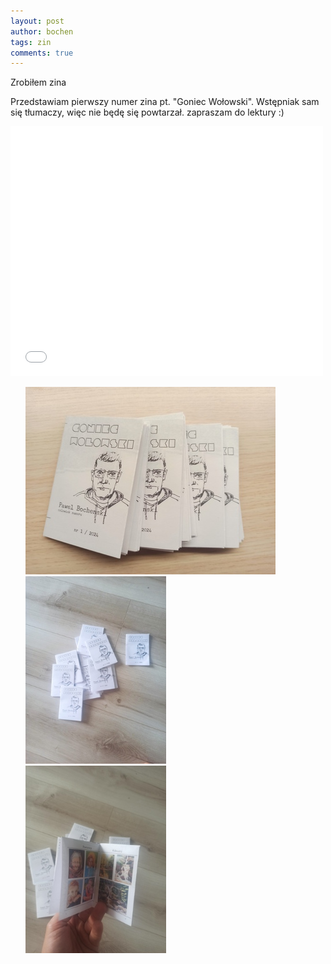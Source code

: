 ```yaml
---
layout: post
author: bochen
tags: zin
comments: true
---
```

Zrobiłem zina  

Przedstawiam pierwszy numer zina pt. "Goniec Wołowski". Wstępniak sam się tłumaczy, więc nie będę się powtarzał. zapraszam do lektury :) 

<embed src="../assets/files/goniec_wolowski_1.pdf" width="500" height="400" type="application/pdf" />  
   

<ul id="media" class="clearfix justified-gallery">
<div
            class="albumList"
            data-sub-html=""
            data-download-url="../assets/images/018_zin_1/large_000.jpg"
            data-src="../assets/images/018_zin_1/large_000.jpg"
            data-exthumbimage="../assets/images/018_zin_1/thumb_000.jpg"
            >
            <a href="../assets/images/018_zin_1/large_000.jpg">
            <img src="../assets/images/018_zin_1/small_000.jpg" height="300" />
            </a>
            </div>
<div
            class="albumList"
            data-sub-html=""
            data-download-url="../assets/images/018_zin_1/large_001.jpg"
            data-src="../assets/images/018_zin_1/large_001.jpg"
            data-exthumbimage="../assets/images/018_zin_1/thumb_001.jpg"
            >
            <a href="../assets/images/018_zin_1/large_001.jpg">
            <img src="../assets/images/018_zin_1/small_001.jpg" height="300" />
            </a>
            </div>
<div
            class="albumList"
            data-sub-html=""
            data-download-url="../assets/images/018_zin_1/large_002.jpg"
            data-src="../assets/images/018_zin_1/large_002.jpg"
            data-exthumbimage="../assets/images/018_zin_1/thumb_002.jpg"
            >
            <a href="../assets/images/018_zin_1/large_002.jpg">
            <img src="../assets/images/018_zin_1/small_002.jpg" height="300" />
            </a>
            </div>
</ul>